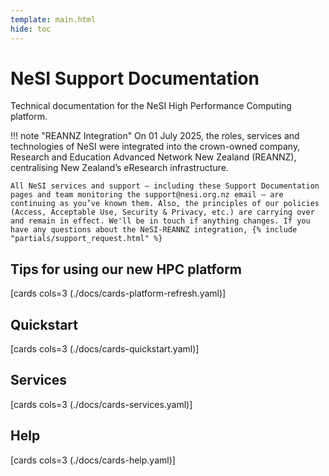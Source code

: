 ```yaml
---
template: main.html
hide: toc
---
```


# NeSI Support Documentation

Technical documentation for the NeSI High Performance Computing platform.

!!! note "REANNZ Integration"
    On 01 July 2025, the roles, services and technologies of NeSI were integrated into the crown-owned company, Research and Education Advanced Network New Zealand (REANNZ), centralising New Zealand’s eResearch infrastructure.

    All NeSI services and support – including these Support Documentation pages and team monitoring the support@nesi.org.nz email – are continuing as you’ve known them. Also, the principles of our policies (Access, Acceptable Use, Security & Privacy, etc.) are carrying over and remain in effect. We'll be in touch if anything changes. If you have any questions about the NeSI-REANNZ integration, {% include "partials/support_request.html" %}

## Tips for using our new HPC platform

[cards cols=3 (./docs/cards-platform-refresh.yaml)]

## Quickstart

[cards cols=3 (./docs/cards-quickstart.yaml)]

## Services

[cards cols=3 (./docs/cards-services.yaml)]

## Help

[cards cols=3 (./docs/cards-help.yaml)]
